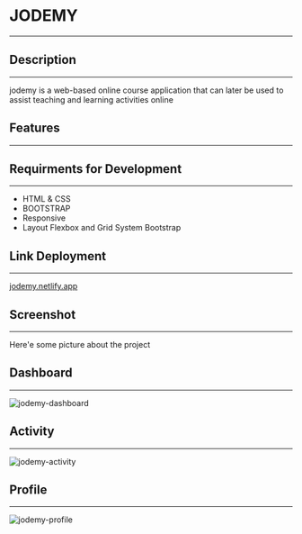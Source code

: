 # JODEMY
---
## Description
---
jodemy is a web-based online course application that can later be used to assist teaching and learning activities online
## Features
---
## Requirments for Development
---
- HTML & CSS
- BOOTSTRAP
- Responsive
- Layout Flexbox and Grid System Bootstrap
## Link Deployment
---
[jodemy.netlify.app](https://jodemy.netlify.app)
## Screenshot
---
Here'e some picture about the project
## Dashboard
---
![jodemy-dashboard](https://user-images.githubusercontent.com/67989743/111241530-ed6f2080-862f-11eb-9550-494bb46cbabc.png)
## Activity
---
![jodemy-activity](https://user-images.githubusercontent.com/67989743/111241586-0aa3ef00-8630-11eb-8c7a-518b25db138c.png)
## Profile
---
![jodemy-profile](https://user-images.githubusercontent.com/67989743/111241631-1d1e2880-8630-11eb-9e73-811c437e87b3.png)

